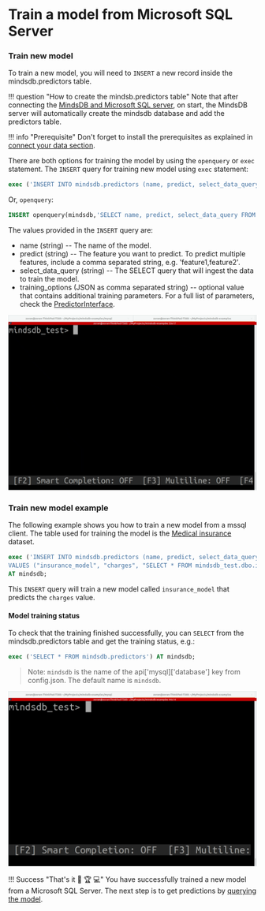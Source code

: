 # Train a model from Microsoft SQL Server



### Train new model

To train a new model, you will need to `INSERT` a new record inside the mindsdb.predictors table.

!!! question "How to create the mindsb.predictors table"
    Note that after connecting the [MindsDB and Microsoft SQL server](/datasources/mssql/#mssql-client), on
    start, the MindsDB server will automatically create the mindsdb database and add the predictors table.

!!! info "Prerequisite"
    Don't forget to install the prerequisites as explained in [connect your data section](/datasources/mssql/#prerequisite).

There are both options for training the model by using the `openquery` or `exec` statement. The `INSERT` query for training new model using `exec` statement:

```sql
exec ('INSERT INTO mindsdb.predictors (name, predict, select_data_query) VALUES (''model_name'', ''target_variable'', ''SELECT * FROM table_name'')') AT mindsdb;
```
Or, `openquery`:

```sql
INSERT openquery(mindsdb,'SELECT name, predict, select_data_query FROM mindsdb.predictors WHERE 1=0') VALUES ('model_name','target_variable','SELECT * FROM table_name');
```

The values provided in the `INSERT` query are:

* name (string) -- The name of the model.
* predict (string) --  The feature you want to predict. To predict multiple features, include a comma separated string, e.g. 'feature1,feature2'.
* select_data_query (string) -- The SELECT query that will ingest the data to train the model.
* training_options (JSON as comma separated string) -- optional value that contains additional training parameters. For a full list of parameters, check the [PredictorInterface](/PredictorInterface/#learn).

![Train model from mssql client](/assets/predictors/mssql-insert.gif)

### Train new model example

The following example shows you how to train a new model from a mssql client. The table used for training the model is the [Medical insurance](https://www.kaggle.com/mirichoi0218/insurance) dataset.

```sql
exec ('INSERT INTO mindsdb.predictors (name, predict, select_data_query) 
VALUES ("insurance_model", "charges", "SELECT * FROM mindsdb_test.dbo.insurance")') 
AT mindsdb;
```

This `INSERT` query will train a new model called `insurance_model` that predicts the `charges` value.

#### Model training status

To check that the training finished successfully, you can `SELECT` from the mindsdb.predictors table and get the training status, e.g.:

```sql
exec ('SELECT * FROM mindsdb.predictors') AT mindsdb;
```

>Note: `mindsdb` is the name of the api['mysql]['database'] key from config.json. The default name is `mindsdb`.


![Training model status](/assets/predictors/mssql-status.gif)

!!! Success "That's it :tada: :trophy:  :computer:"
    You have successfully trained a new model from a Microsoft SQL Server. The next step is to get predictions by [querying the model](/model/query/mssql).

